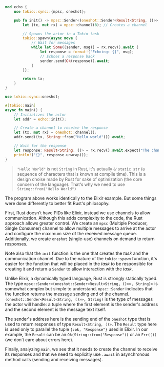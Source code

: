 ```rust
mod echo {
    use tokio::sync::{mpsc, oneshot};

    pub fn init() -> mpsc::Sender<(oneshot::Sender<Result<String, ()>>, String)> {
        let (tx, mut rx) = mpsc::channel(8); // Creates a channel

		// Spawns the actor in a Tokio task
        tokio::spawn(async move {
	        // Wait for messages
            while let Some((sender, msg)) = rx.recv().await {
	            let response = format!("Echoing: {}", msg);
	            // Echoes a response back
                sender.send(Ok(response)).await;
            }
        });

        return tx;
    }
}

use tokio::sync::oneshot;

#[tokio::main]
async fn main() {
	// Initializes the actor
    let addr = echo::init();

	// Create a channel to receive the response
    let (tx, mut rx) = oneshot::channel();
    addr.send((tx, String::from("Hello world"))).await;

	// Wait for the response
    let response: Result<String, ()> = rx.recv().await.expect("The channel should be opened");
    println!("{}", response.unwrap());
}
```
> `"Hello World"` is not `String` in Rust, it's actually `&'static str` (a sequence of characters that is known at compile time). This is a design choise made by Rust for sake of optimization (the core concern of the language). That's why we need to use `String::from("Hello World")`

The program above works identically to the Elixir example. But some things were done differently to better fit Rust's philosophy.

First, Rust doesn't have PIDs like Elixir, instead we use channels to allow communication. Although this adds complexity to the code, the Rust approach allows greater control. We create an `mpsc` (Multiple Producer, Single Consumer) channel to allow multiple messages to arrive at the actor and configure the maximum size of the received message queue. Additionally, we create `oneshot` (single-use) channels on demand to return responses.

Note also that the `init` function is the one that creates the _task_ and the communication channel. Due to the nature of the `tokio::spawn` function, it's easier for the function that will be placed in the _task_ to be responsible for creating it and return a `Sender` to allow interaction with the _task_.

Unlike Elixir, a dynamically typed language, Rust is strongly statically typed. The type `mpsc::Sender<(oneshot::Sender<Result<String, ()>>, String)>` is somewhat complex but simple to understand. `mpsc::Sender` indicates that the function returns the message sending end of the channel. `(oneshot::Sender<Result<String, ()>>, String)` is the type of messages the actor will handle: a tuple where the first element is the sender's address and the second element is the message text itself.

The sender's address here is the sending end of the `oneshot` type that is used to return responses of type `Result<String, ()>`. The `Result` type here is used only to parallel the tuple `{:ok, "Response"}` used in Elixir. In our example, the `Result` can be an `Ok(String::from("Response"))` or an `Err(())` (we don't care about errors here).

Finally, analyzing `main`, we see that it needs to create the channel to receive its responses and that we need to explicitly use `.await` in asynchronous method calls (sending and receiving messages).